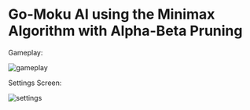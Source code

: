 # Go-Moku AI using the Minimax Algorithm with Alpha-Beta Pruning

Gameplay:

![gameplay](https://github.com/canberkakcali/gomoku-ai-minimax/blob/master/images/gameplay-sample.png?raw=true)

Settings Screen:

![settings](https://github.com/canberkakcali/gomoku-ai-minimax/blob/master/images/settings-sample.png?raw=true)
